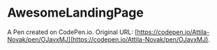 # AwesomeLandingPage

A Pen created on CodePen.io. Original URL: [https://codepen.io/Attila-Novak/pen/OJavxMJ](https://codepen.io/Attila-Novak/pen/OJavxMJ).

